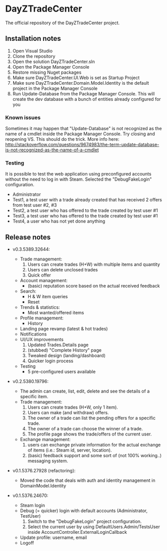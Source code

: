 DayZTradeCenter
===============

The official repository of the DayZTradeCenter project.

## Installation notes

1. Open Visual Studio
2. Clone the repository
3. Open the solution DayZTradeCenter.sln
4. Open the Package Manager Console
5. Restore missing Nuget packages
6. Make sure DayZTradeCenter.UI.Web is set as Startup Project
7. Make sure DayZTradeCenter.Domain.Model.Identity is the default project in the Package Manager Console
8. Run Update-Database from the Package Manager Console. This will create the dev database with a bunch of entities already configured for you

### Known issues

Sometimes it may happen that "Update-Database" is not recognized as the name of a cmdlet inside the Package Manager Console. Try closing and reopening VS. This should do the trick. More info here: http://stackoverflow.com/questions/9674983/the-term-update-database-is-not-recognized-as-the-name-of-a-cmdlet

### Testing

It is possible to test the web application using preconfigured accounts without the need to log in with Steam. Selected the "DebugFakeLogin" configuration.

- Administrator
- Test1, a test user with a trade already created that has received 2 offers from test user #2, #3
- Test2, a test user who has offered to the trade created by test user #1
- Test3, a test user who has offered to the trade created by test user #1
- Test4, a user who has not yet done anything

## Release notes

- v0.3.5389.32644:
  - Trade management:
    1. Users can create trades (H+W) with multiple items and quantity
    2. Users can delete unclosed trades
    3. Quick offer
  - Account management:
    - (basic) reputation score based on the actual received feedback
  - Search:
    - H & W item queries
    - Reset
  - Trends & statistics:
    - Most wanted/offered items
  - Profile management:
    - History
  - Landing page revamp (latest & hot trades)
  - Notifications
  - UI/UX improvements
    1. Updated Trades.Details page
    2. (stubbed) "Complete History" page
    3. Tweaked design (landing/dashboard)
    4. Quicker login process
  - Testing
    - 5 pre-configured users available

- v0.2.5380.19796:
  - The admin can create, list, edit, delete and see the details of a specific item.
  - Trade management:
    1. Users can create trades (H+W, only 1 item).
    2. Users can make (and withdraw) offers. 
    3. The owner of a trade can list the pending offers for a specific trade.
    4. The owner of a trade can choose the winner of a trade.
    3. The profile page shows the trade/offers of the current user.
  - Exchange management:
    1. users can exchange private information for the actual exchange of items (i.e.: Steam id, server, location).
    2. (basic) feedback support and some sort of (not 100% working..) messaging system.

- v0.1.5376.27928 (refactoring):
  - Moved the code that deals with auth and identity management in DomainModel.Identity

- v0.1.5376.24670:
  - Steam login
  - Debug (= quicker) login with default accounts (Administrator, TestUser)
    1. Switch to the "DebugFakeLogin" project configuration.
    2. Select the current user by using DefaultUsers.Admin/TestsUser inside AccountController.ExternalLoginCallback
  - Update profile: username, email
  - Logoff
